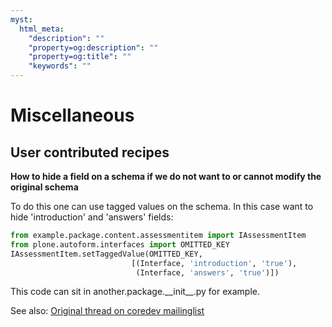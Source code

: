 ```yaml
---
myst:
  html_meta:
    "description": ""
    "property=og:description": ""
    "property=og:title": ""
    "keywords": ""
---
```


# Miscellaneous

## User contributed recipes

**How to hide a field on a schema if we do not want to or cannot modify the original schema**

To do this one can use tagged values on the schema. In this case want to hide 'introduction' and 'answers' fields:

```python
from example.package.content.assessmentitem import IAssessmentItem
from plone.autoform.interfaces import OMITTED_KEY
IAssessmentItem.setTaggedValue(OMITTED_KEY,
                           [(Interface, 'introduction', 'true'),
                            (Interface, 'answers', 'true')])
```

This code can sit in another.package.\_\_init\_\_.py for example.

See also: [Original thread on coredev mailinglist]

[original thread on coredev mailinglist]: http://plone.293351.n2.nabble.com/plone-autoform-why-use-tagged-values-td7560956.html
